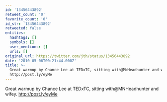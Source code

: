 ```yaml
---
id: '13456443892'
retweet_count: '0'
favorite_count: '0'
id_str: '13456443892'
retweeted: false
entities:
  hashtags: []
  symbols: []
  user_mentions: []
  urls: []
original_url: https://twitter.com/jth/status/13456443892
date: '2010-05-06T00:21:44.000Z'
title: >-
  Great warmup by Chance Lee at TEDxTC, sitting with@MNHeadhunter and wifey. 
  http://post.ly/eyMe
---
```


Great warmup by Chance Lee at TEDxTC, sitting with@MNHeadhunter and wifey.  http://post.ly/eyMe